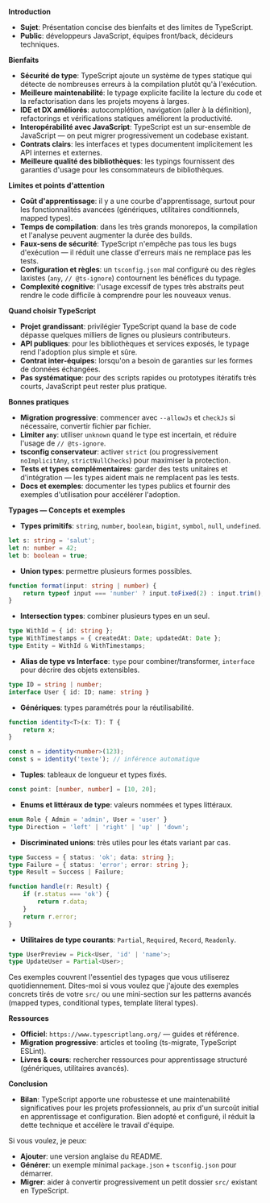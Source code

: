 **Introduction**
- **Sujet**: Présentation concise des bienfaits et des limites de TypeScript.
- **Public**: développeurs JavaScript, équipes front/back, décideurs techniques.

**Bienfaits**
- **Sécurité de type**: TypeScript ajoute un système de types statique qui détecte de nombreuses erreurs à la compilation plutôt qu'à l'exécution.
- **Meilleure maintenabilité**: le typage explicite facilite la lecture du code et la refactorisation dans les projets moyens à larges.
- **IDE et DX améliorés**: autocomplétion, navigation (aller à la définition), refactorings et vérifications statiques améliorent la productivité.
- **Interopérabilité avec JavaScript**: TypeScript est un sur-ensemble de JavaScript — on peut migrer progressivement un codebase existant.
- **Contrats clairs**: les interfaces et types documentent implicitement les API internes et externes.
- **Meilleure qualité des bibliothèques**: les typings fournissent des garanties d'usage pour les consommateurs de bibliothèques.

**Limites et points d'attention**
- **Coût d'apprentissage**: il y a une courbe d'apprentissage, surtout pour les fonctionnalités avancées (génériques, utilitaires conditionnels, mapped types).
- **Temps de compilation**: dans les très grands monorepos, la compilation et l'analyse peuvent augmenter la durée des builds.
- **Faux-sens de sécurité**: TypeScript n'empêche pas tous les bugs d'exécution — il réduit une classe d'erreurs mais ne remplace pas les tests.
- **Configuration et règles**: un `tsconfig.json` mal configuré ou des règles laxistes (`any`, `// @ts-ignore`) contournent les bénéfices du typage.
- **Complexité cognitive**: l'usage excessif de types très abstraits peut rendre le code difficile à comprendre pour les nouveaux venus.

**Quand choisir TypeScript**
- **Projet grandissant**: privilégier TypeScript quand la base de code dépasse quelques milliers de lignes ou plusieurs contributeurs.
- **API publiques**: pour les bibliothèques et services exposés, le typage rend l'adoption plus simple et sûre.
- **Contrat inter-équipes**: lorsqu'on a besoin de garanties sur les formes de données échangées.
- **Pas systématique**: pour des scripts rapides ou prototypes itératifs très courts, JavaScript peut rester plus pratique.

**Bonnes pratiques**
- **Migration progressive**: commencer avec `--allowJs` et `checkJs` si nécessaire, convertir fichier par fichier.
- **Limiter `any`**: utiliser `unknown` quand le type est incertain, et réduire l'usage de `// @ts-ignore`.
- **tsconfig conservateur**: activer `strict` (ou progressivement `noImplicitAny`, `strictNullChecks`) pour maximiser la protection.
- **Tests et types complémentaires**: garder des tests unitaires et d'intégration — les types aident mais ne remplacent pas les tests.
- **Docs et exemples**: documenter les types publics et fournir des exemples d'utilisation pour accélérer l'adoption.

**Typages — Concepts et exemples**

- **Types primitifs**: `string`, `number`, `boolean`, `bigint`, `symbol`, `null`, `undefined`.

```ts
let s: string = 'salut';
let n: number = 42;
let b: boolean = true;
```

- **Union types**: permettre plusieurs formes possibles.

```ts
function format(input: string | number) {
	return typeof input === 'number' ? input.toFixed(2) : input.trim();
}
```

- **Intersection types**: combiner plusieurs types en un seul.

```ts
type WithId = { id: string };
type WithTimestamps = { createdAt: Date; updatedAt: Date };
type Entity = WithId & WithTimestamps;
```

- **Alias de type vs Interface**: `type` pour combiner/transformer, `interface` pour décrire des objets extensibles.

```ts
type ID = string | number;
interface User { id: ID; name: string }
```

- **Génériques**: types paramétrés pour la réutilisabilité.

```ts
function identity<T>(x: T): T {
	return x;
}

const n = identity<number>(123);
const s = identity('texte'); // inférence automatique
```

- **Tuples**: tableaux de longueur et types fixés.

```ts
const point: [number, number] = [10, 20];
```

- **Enums et littéraux de type**: valeurs nommées et types littéraux.

```ts
enum Role { Admin = 'admin', User = 'user' }
type Direction = 'left' | 'right' | 'up' | 'down';
```

- **Discriminated unions**: très utiles pour les états variant par cas.

```ts
type Success = { status: 'ok'; data: string };
type Failure = { status: 'error'; error: string };
type Result = Success | Failure;

function handle(r: Result) {
	if (r.status === 'ok') {
		return r.data;
	}
	return r.error;
}
```

- **Utilitaires de type courants**: `Partial`, `Required`, `Record`, `Readonly`.

```ts
type UserPreview = Pick<User, 'id' | 'name'>;
type UpdateUser = Partial<User>;
```

Ces exemples couvrent l'essentiel des typages que vous utiliserez quotidiennement. Dites-moi si vous voulez que j'ajoute des exemples concrets tirés de votre `src/` ou une mini-section sur les patterns avancés (mapped types, conditional types, template literal types).

**Ressources**
- **Officiel**: `https://www.typescriptlang.org/` — guides et référence.
- **Migration progressive**: articles et tooling (ts-migrate, TypeScript ESLint).
- **Livres & cours**: rechercher ressources pour apprentissage structuré (génériques, utilitaires avancés).

**Conclusion**
- **Bilan**: TypeScript apporte une robustesse et une maintenabilité significatives pour les projets professionnels, au prix d'un surcoût initial en apprentissage et configuration. Bien adopté et configuré, il réduit la dette technique et accélère le travail d'équipe.

Si vous voulez, je peux:
- **Ajouter**: une version anglaise du README.
- **Générer**: un exemple minimal `package.json` + `tsconfig.json` pour démarrer.
- **Migrer**: aider à convertir progressivement un petit dossier `src/` existant en TypeScript.


